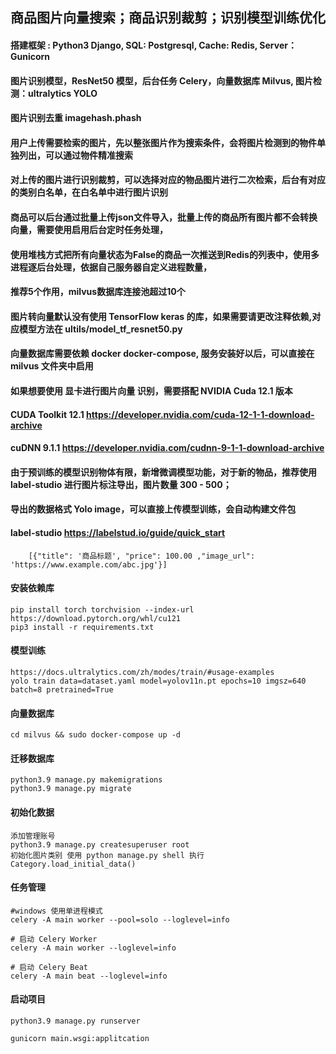 ## 商品图片向量搜索；商品识别裁剪；识别模型训练优化

#### 搭建框架 : Python3 Django, SQL: Postgresql, Cache: Redis, Server： Gunicorn
#### 图片识别模型，ResNet50 模型，后台任务 Celery，向量数据库 Milvus, 图片检测：ultralytics YOLO
#### 图片识别去重 imagehash.phash
#### 用户上传需要检索的图片，先以整张图片作为搜索条件，会将图片检测到的物件单独列出，可以通过物件精准搜索
#### 对上传的图片进行识别裁剪，可以选择对应的物品图片进行二次检索，后台有对应的类别白名单，在白名单中进行图片识别
#### 商品可以后台通过批量上传json文件导入，批量上传的商品所有图片都不会转换向量，需要使用启用后台定时任务处理，
#### 使用堆栈方式把所有向量状态为False的商品一次推送到Redis的列表中，使用多进程逐后台处理，依据自己服务器自定义进程数量，
#### 推荐5个作用，milvus数据库连接池超过10个
#### 图片转向量默认没有使用 TensorFlow keras 的库，如果需要请更改注释依赖,对应模型方法在 ultils/model_tf_resnet50.py
#### 向量数据库需要依赖 docker docker-compose, 服务安装好以后，可以直接在 milvus 文件夹中启用
#### 如果想要使用 显卡进行图片向量 识别，需要搭配 NVIDIA Cuda 12.1 版本
#### CUDA Toolkit 12.1 https://developer.nvidia.com/cuda-12-1-1-download-archive
#### cuDNN 9.1.1       https://developer.nvidia.com/cudnn-9-1-1-download-archive
#### 由于预训练的模型识别物体有限，新增微调模型功能，对于新的物品，推荐使用 label-studio 进行图片标注导出，图片数量 300 - 500；
#### 导出的数据格式 Yolo image，可以直接上传模型训练，会自动构建文件包
#### label-studio https://labelstud.io/guide/quick_start

```
    [{"title": '商品标题', "price": 100.00 ,"image_url": 'https://www.example.com/abc.jpg'}]
```
#### 安装依赖库
    pip install torch torchvision --index-url https://download.pytorch.org/whl/cu121
    pip3 install -r requirements.txt

#### 模型训练
    https://docs.ultralytics.com/zh/modes/train/#usage-examples
    yolo train data=dataset.yaml model=yolov11n.pt epochs=10 imgsz=640 batch=8 pretrained=True

#### 向量数据库
    cd milvus && sudo docker-compose up -d

#### 迁移数据库
    python3.9 manage.py makemigrations
    python3.9 manage.py migrate

#### 初始化数据
    添加管理账号
    python3.9 manage.py createsuperuser root
    初始化图片类别 使用 python manage.py shell 执行
    Category.load_initial_data()

#### 任务管理
    #windows 使用单进程模式
    celery -A main worker --pool=solo --loglevel=info

    # 启动 Celery Worker
    celery -A main worker --loglevel=info

    # 启动 Celery Beat
    celery -A main beat --loglevel=info

#### 启动项目

    python3.9 manage.py runserver
    
    gunicorn main.wsgi:applitcation

